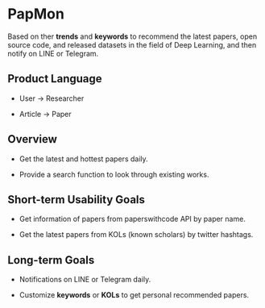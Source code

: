 # PapMon

Based on ther **trends** and **keywords** to recommend the latest papers, open source code, and released datasets in the field of Deep Learning, and then notify on LINE or Telegram.

## Product Language

* User -> Researcher

* Article -> Paper

## Overview

* Get the latest and hottest papers daily.

* Provide a search function to look through existing works.

## Short-term Usability Goals

* Get information of papers from paperswithcode API by paper name.

* Get the latest papers from KOLs (known scholars) by twitter hashtags.

## Long-term Goals

* Notifications on LINE or Telegram daily.

* Customize **keywords** or **KOLs** to get personal recommended papers.
